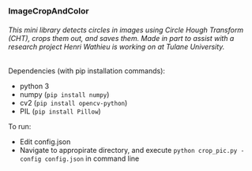 ### ImageCropAndColor

###### This mini library detects circles in images using Circle Hough Transform (CHT), crops them out, and saves them. Made in part to assist with a research project Henri Wathieu is working on at Tulane University.

Dependencies (with pip installation commands):

- python 3
- numpy (`pip install numpy`)
- cv2 (`pip install opencv-python`)
- PIL (`pip install Pillow`)

To run:

- Edit config.json
- Navigate to appropirate directory, and execute `python crop_pic.py -config config.json` in command line

